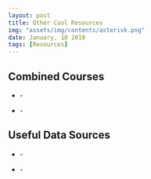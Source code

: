 ```yaml
---
layout: post
title: Other Cool Resources
img: "assets/img/contents/asterisk.png"
date: January, 18 2019
tags: [Resources]
---
```



## Combined Courses
* []() - 

* []() - 

## Useful Data Sources
* []() - 

* []() - 

